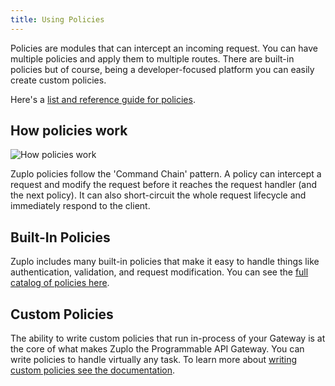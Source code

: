 ```yaml
---
title: Using Policies
---
```


Policies are modules that can intercept an incoming request. You can have
multiple policies and apply them to multiple routes. There are built-in policies
but of course, being a developer-focused platform you can easily create custom
policies.

Here's a [list and reference guide for policies](/docs/policies).

## How policies work

![How policies work](https://cdn.zuplo.com/assets/665f904f-ee6d-418d-8de5-7da2a621cecd.png)

Zuplo policies follow the 'Command Chain' pattern. A policy can intercept a
request and modify the request before it reaches the request handler (and the
next policy). It can also short-circuit the whole request lifecycle and
immediately respond to the client.

## Built-In Policies

Zuplo includes many built-in policies that make it easy to handle things like
authentication, validation, and request modification. You can see the
[full catalog of policies here](/docs/policies).

## Custom Policies

The ability to write custom policies that run in-process of your Gateway is at
the core of what makes Zuplo the Programmable API Gateway. You can write
policies to handle virtually any task. To learn more about
[writing custom policies see the documentation](/docs/policies/custom-code-inbound.md).
